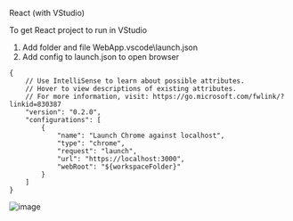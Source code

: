 React (with VStudio)

To get React project to run in VStudio 
1. Add folder and file WebApp\.vscode\launch.json
2. Add config to launch.json to open browser

```
{
    // Use IntelliSense to learn about possible attributes.
    // Hover to view descriptions of existing attributes.
    // For more information, visit: https://go.microsoft.com/fwlink/?linkid=830387
    "version": "0.2.0",
    "configurations": [
        {
            "name": "Launch Chrome against localhost",
            "type": "chrome",
            "request": "launch",
            "url": "https://localhost:3000",
            "webRoot": "${workspaceFolder}"   
        }
    ]
}
```
![image](https://github.com/RaviRamDhali/programming-procedure/assets/1455413/58525af4-9e8b-4e96-a593-3ce2571f738e)
